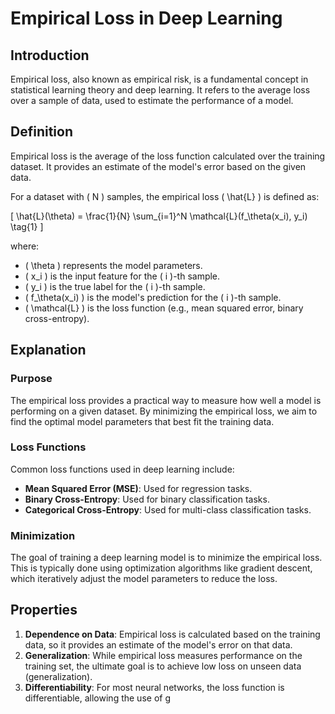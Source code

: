 # Empirical Loss in Deep Learning

## Introduction

Empirical loss, also known as empirical risk, is a fundamental concept in statistical learning theory and deep learning. It refers to the average loss over a sample of data, used to estimate the performance of a model.

## Definition

Empirical loss is the average of the loss function calculated over the training dataset. It provides an estimate of the model's error based on the given data.

For a dataset with \( N \) samples, the empirical loss \( \hat{L} \) is defined as:

\[ \hat{L}(\theta) = \frac{1}{N} \sum_{i=1}^N \mathcal{L}(f_\theta(x_i), y_i) \tag{1} \]

where:
- \( \theta \) represents the model parameters.
- \( x_i \) is the input feature for the \( i \)-th sample.
- \( y_i \) is the true label for the \( i \)-th sample.
- \( f_\theta(x_i) \) is the model's prediction for the \( i \)-th sample.
- \( \mathcal{L} \) is the loss function (e.g., mean squared error, binary cross-entropy).

## Explanation

### Purpose

The empirical loss provides a practical way to measure how well a model is performing on a given dataset. By minimizing the empirical loss, we aim to find the optimal model parameters that best fit the training data.

### Loss Functions

Common loss functions used in deep learning include:
- **Mean Squared Error (MSE)**: Used for regression tasks.
- **Binary Cross-Entropy**: Used for binary classification tasks.
- **Categorical Cross-Entropy**: Used for multi-class classification tasks.

### Minimization

The goal of training a deep learning model is to minimize the empirical loss. This is typically done using optimization algorithms like gradient descent, which iteratively adjust the model parameters to reduce the loss.

## Properties

1. **Dependence on Data**: Empirical loss is calculated based on the training data, so it provides an estimate of the model's error on that data.
2. **Generalization**: While empirical loss measures performance on the training set, the ultimate goal is to achieve low loss on unseen data (generalization).
3. **Differentiability**: For most neural networks, the loss function is differentiable, allowing the use of g
